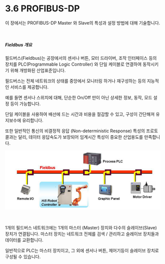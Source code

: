 ﻿# 3.6 PROFIBUS-DP

이 장에서는 PROFIBUS-DP Master 와 Slave의 특성과 설정 방법에 대해 기술합니다. 

<br>

##### Fieldbus 개요

필드버스(Fieldbus)는 공장에서의 센서나 버튼, 모터 드라이버, 조작 인터페이스 등의 장치를 PLC(Programmable Logic Controller) 와 단일 케이블로 연결하여 동작시키기 위해 개방화된 산업표준입니다.

필드버스는 전체 네트워크의 상태를 중앙에서 모니터링 하거나 재구성하는 등의 지능적인 서비스를 제공합니다.

예를 들면 센서나 스위치에 대해, 단순한 On/Off 만이 아닌 상세한 정보, 동작, 모드 설정 등이 가능합니다.

단일 케이블을 사용하여 배선에 드는 시간과 비용을 절감할 수 있고, 구성이 간단해져 유지보수에 유리합니다.

또한 일반적인 통신의 비결정적 응답 (Non-deterministic Response) 특성의 프로토콜과는 달리, 데이터 응답속도가 보장되어 임계시간 특성이 중요한 산업용도를 만족합니다.

![[그림 3.6-1 Fieldbus]](<../../_assets/3-Settings-Industrial-Communication/3.6-PROFIBUS-DP/image_1.png>) 

<br>

1개의 필드버스 네트워크에는 1개의 마스터 (Master) 장치와 다수의 슬레이브(Slave) 장치가 연결됩니다.
마스터 장치는 네트워크 전체를 검색 / 관리하고 슬레이브 장치들과 데이터를 교환합니다.

일반적으로 PLC는 마스터 장치이고, 그 외에 센서나 버튼, 제어기등이 슬레이브 장치로 구성될 수 있습니다.